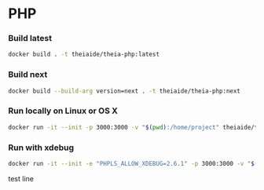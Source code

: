 # PHP

### Build latest

```bash
docker build . -t theiaide/theia-php:latest
```

### Build next

```bash
docker build --build-arg version=next . -t theiaide/theia-php:next
```

### Run locally on Linux or OS X

```bash
docker run -it --init -p 3000:3000 -v "$(pwd):/home/project" theiaide/theia-php:latest
```

### Run with xdebug

```bash
docker run -it --init -e "PHPLS_ALLOW_XDEBUG=2.6.1" -p 3000:3000 -v "$(pwd):/home/project" theiaide/theia-php:latest
```

test line
